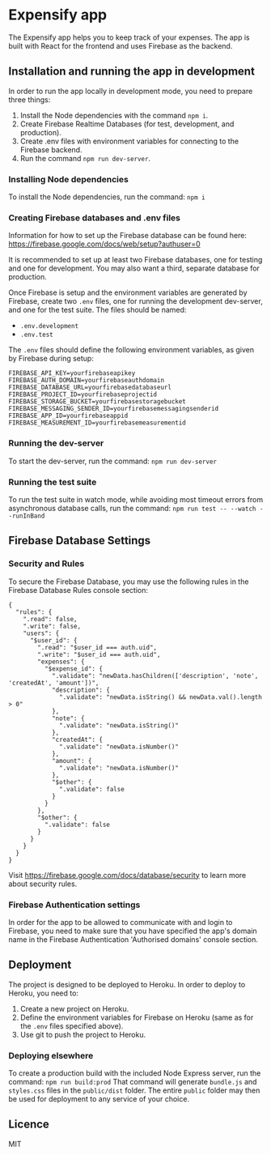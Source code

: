 # Expensify app
The Expensify app helps you to keep track of your expenses.
The app is built with React for the frontend and uses Firebase as the backend.

## Installation and running the app in development
In order to run the app locally in development mode, you need to prepare three things:
1. Install the Node dependencies with the command `npm i`.
2. Create Firebase Realtime Databases (for test, development, and production).
3. Create .env files with environment variables for connecting to the Firebase backend.
4. Run the command `npm run dev-server`.

### Installing Node dependencies
To install the Node dependencies, run the command:
`npm i`

### Creating Firebase databases and .env files
Information for how to set up the Firebase database can be found here:
https://firebase.google.com/docs/web/setup?authuser=0

It is recommended to set up at least two Firebase databases, one for testing and one for development. You may also want a third, separate database for production.

Once Firebase is setup and the environment variables are generated by Firebase, create two `.env` files, one for running the development dev-server, and one for the test suite. The files should be named:
- `.env.development`
- `.env.test`

The `.env` files should define the following environment variables, as given by Firebase during setup:

```
FIREBASE_API_KEY=yourfirebaseapikey
FIREBASE_AUTH_DOMAIN=yourfirebaseauthdomain
FIREBASE_DATABASE_URL=yourfirebasedatabaseurl
FIREBASE_PROJECT_ID=yourfirebaseprojectid
FIREBASE_STORAGE_BUCKET=yourfirebasestoragebucket
FIREBASE_MESSAGING_SENDER_ID=yourfirebasemessagingsenderid
FIREBASE_APP_ID=yourfirebaseappid
FIREBASE_MEASUREMENT_ID=yourfirebasemeasurementid
```

### Running the dev-server
To start the dev-server, run the command:
`npm run dev-server`

### Running the test suite
To run the test suite in watch mode, while avoiding most timeout errors from asynchronous database calls, run the command:
`npm run test -- --watch --runInBand`

## Firebase Database Settings
### Security and Rules
To secure the Firebase Database, you may use the following rules in the Firebase Database Rules console section:
```
{
  "rules": {
    ".read": false,
    ".write": false,
    "users": {
      "$user_id": {
        ".read": "$user_id === auth.uid",
        ".write": "$user_id === auth.uid",
        "expenses": {
          "$expense_id": {
            ".validate": "newData.hasChildren(['description', 'note', 'createdAt', 'amount'])",
            "description": {
              ".validate": "newData.isString() && newData.val().length > 0"
            },
            "note": {
              ".validate": "newData.isString()"
            },
            "createdAt": {
              ".validate": "newData.isNumber()"
            },
            "amount": {
              ".validate": "newData.isNumber()"
            },
            "$other": {
              ".validate": false
            }
          }
        },
        "$other": {
          ".validate": false
        }
      }
    }
  }
}
```
Visit https://firebase.google.com/docs/database/security to learn more about security rules.

### Firebase Authentication settings
In order for the app to be allowed to communicate with and login to Firebase, you need to make sure that you have specified the app's domain name in the Firebase Authentication 'Authorised domains' console section.

## Deployment
The project is designed to be deployed to Heroku. In order to deploy to Heroku, you need to:
1. Create a new project on Heroku.
2. Define the environment variables for Firebase on Heroku (same as for the `.env` files specified above).
3. Use git to push the project to Heroku.

### Deploying elsewhere
To create a production build with the included Node Express server, run the command:
`npm run build:prod`
That command will generate `bundle.js` and `styles.css` files in the `public/dist` folder. The entire `public` folder may then be used for deployment to any service of your choice.

## Licence
MIT